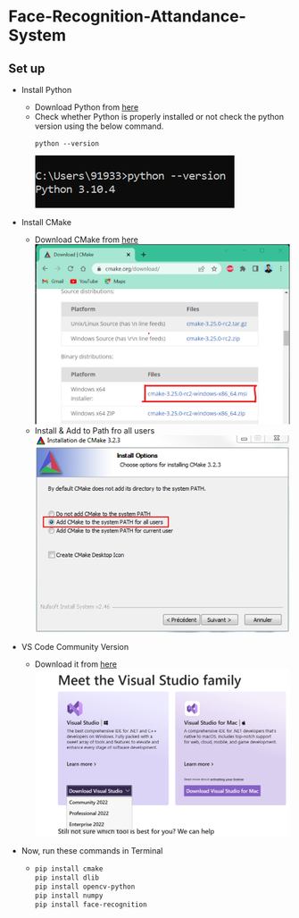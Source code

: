 # Face-Recognition-Attandance-System

## Set up

- Install Python

  - Download Python from [here](https://www.python.org/downloads/)
  - Check whether Python is properly installed or not check the python version using the below command. <br>
    ```
    python --version
    ```
    ![alt](https://github.com/saha-indranil/Face-Recognition-Attandance-System/blob/main/readme_images/python_version.png)

- Install CMake

  - Download CMake from [here](https://cmake.org/download/) <br>
    ![alt](https://github.com/saha-indranil/Face-Recognition-Attandance-System/blob/main/readme_images/cmake_download.png)
  - Install & Add to Path fro all users <br>
    ![alt](https://github.com/saha-indranil/Face-Recognition-Attandance-System/blob/main/readme_images/cmake_add_path.png)

- VS Code Community Version

  - Download it from [here](https://visualstudio.microsoft.com/) <br>
    ![alt](https://github.com/saha-indranil/Face-Recognition-Attandance-System/blob/main/readme_images/vs_code_comm.png)

- Now, run these commands in Terminal

  - ```
    pip install cmake
    pip install dlib
    pip install opencv-python
    pip install numpy
    pip install face-recognition
    ```
